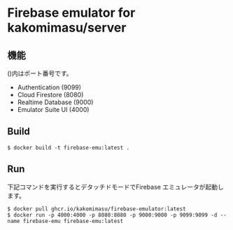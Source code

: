 # Firebase emulator for kakomimasu/server

## 機能

()内はポート番号です。

- Authentication (9099)
- Cloud Firestore (8080)
- Realtime Database (9000)
- Emulator Suite UI (4000)

## Build

```console
$ docker build -t firebase-emu:latest .    
```

## Run

下記コマンドを実行するとデタッチドモードでFirebase エミュレータが起動します。

```console
$ docker pull ghcr.io/kakomimasu/firebase-emulator:latest
$ docker run -p 4000:4000 -p 8080:8080 -p 9000:9000 -p 9099:9099 -d --name firebase-emu firebase-emu:latest
```